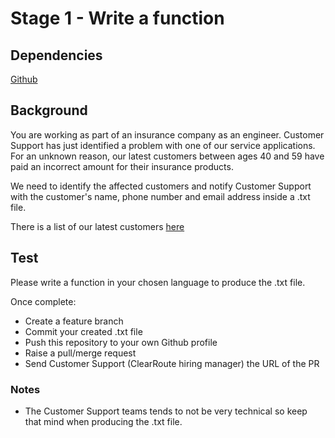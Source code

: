 # Stage 1 - Write a function

## Dependencies
[Github](https://github.com/)

## Background

You are working as part of an insurance company as an engineer.
Customer Support has just identified a problem with one of our service applications. For an unknown reason, our latest customers between ages 40 and 59 have paid an incorrect amount for their insurance products.

We need to identify the affected customers and notify Customer Support with the customer's name, phone number and email address inside a .txt file.

There is a list of our latest customers [here](./latest-customers.txt)


## Test

Please write a function in your chosen language to produce the .txt file.

Once complete: 
 - Create a feature branch
 - Commit your created .txt file
- Push this repository to your own Github profile
- Raise a pull/merge request
- Send Customer Support (ClearRoute hiring manager) the URL of the PR

### Notes

 - The Customer Support teams tends to not be very technical so keep that mind when producing the .txt file.

